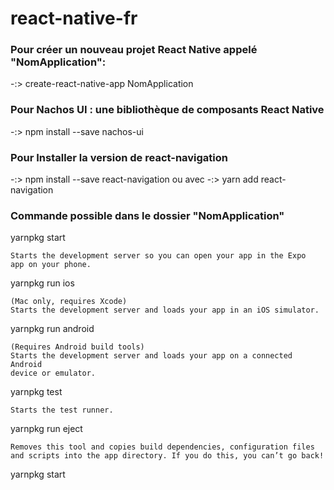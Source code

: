 # react-native-fr

### Pour créer un nouveau projet React Native appelé "NomApplication":

-:> create-react-native-app NomApplication

 

### Pour Nachos UI : une bibliothèque de composants React Native 

-:> npm install --save nachos-ui


### Pour Installer la version de react-navigation 

-:> npm install --save react-navigation
ou avec 
-:>  yarn add react-navigation


### Commande possible dans le dossier "NomApplication"
 
  yarnpkg start
  
    Starts the development server so you can open your app in the Expo
    app on your phone.

  yarnpkg run ios
  
    (Mac only, requires Xcode)
    Starts the development server and loads your app in an iOS simulator.

  yarnpkg run android
  
    (Requires Android build tools)
    Starts the development server and loads your app on a connected Android
    device or emulator.

  yarnpkg test
  
    Starts the test runner.

  yarnpkg run eject
  
    Removes this tool and copies build dependencies, configuration files
    and scripts into the app directory. If you do this, you can’t go back!

  yarnpkg start

